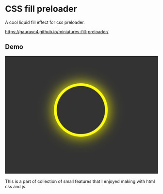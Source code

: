 # CSS fill preloader
A cool liquid fill effect for css preloader.

https://gauravc4.github.io/miniatures-fill-preloader/


## Demo
![CSS fill preloader Demo](./demo/demo.gif)

This is a part of collection of small features that I enjoyed making with html css and js.
